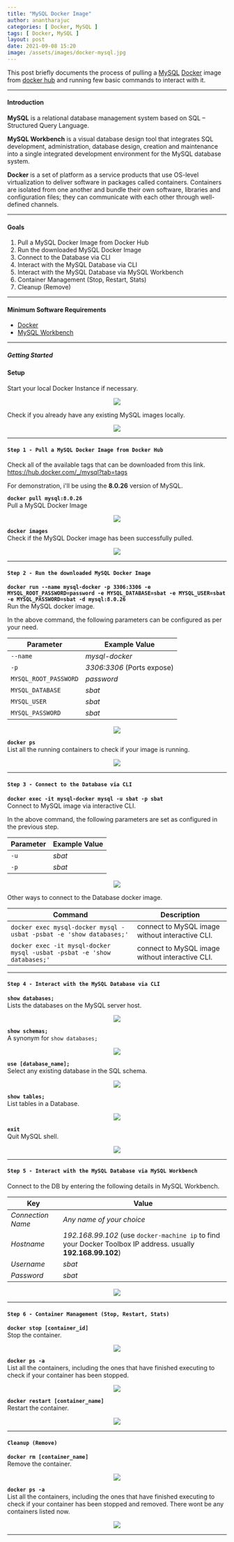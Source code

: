 ```yaml
---
title: "MySQL Docker Image"
author: anantharajuc
categories: [ Docker, MySQL ]
tags: [ Docker, MySQL ]
layout: post
date: 2021-09-08 15:20
image: /assets/images/docker-mysql.jpg
---
```


This post briefly documents the process of pulling a [MySQL](https://hub.docker.com/_/mysql) [Docker](https://www.docker.com/) image from [docker hub](https://hub.docker.com/) and running few basic commands to interact with it.

---

#### Introduction

**MySQL** is a relational database management system based on SQL – Structured Query Language. 

**MySQL Workbench** is a visual database design tool that integrates SQL development, administration, database design, creation and maintenance into a single integrated development environment for the MySQL database system.

**Docker** is a set of platform as a service products that use OS-level virtualization to deliver software in packages called containers. Containers are isolated from one another and bundle their own software, libraries and configuration files; they can communicate with each other through well-defined channels.

---

#### Goals

1. Pull a MySQL Docker Image from Docker Hub  
2. Run the downloaded MySQL Docker Image
3. Connect to the Database via CLI
4. Interact with the MySQL Database via CLI
5. Interact with the MySQL Database via MySQL Workbench
6. Container Management (Stop, Restart, Stats)
7. Cleanup (Remove) 

---

#### Minimum Software Requirements

- [Docker](https://www.docker.com/)
- [MySQL Workbench](https://www.mysql.com/products/workbench/)

---

##### Getting Started 

#### Setup

Start your local Docker Instance if necessary.

<div style="text-align:center"><img src="{{ site.baseurl }}/assets/images/docker-mysql/1.PNG" /></div>    

Check if you already have any existing MySQL images locally.  

<div style="text-align:center"><img src="{{ site.baseurl }}/assets/images/docker-mysql/2.PNG" /></div>    

---

#### **`Step 1 - Pull a MySQL Docker Image from Docker Hub`** 

Check all of the available tags that can be downloaded from this link. https://hub.docker.com/_/mysql?tab=tags  

For demonstration, i'll be using the **8.0.26** version of MySQL.   

**`docker pull mysql:8.0.26`**  
Pull a MySQL Docker Image  

<div style="text-align:center"><img src="{{ site.baseurl }}/assets/images/docker-mysql/3.PNG" /></div>    

**`docker images`**  
Check if the MySQL Docker image has been successfully pulled.  

<div style="text-align:center"><img src="{{ site.baseurl }}/assets/images/docker-mysql/4.PNG" /></div>    

---

#### **`Step 2 - Run the downloaded MySQL Docker Image`** 

**`docker run --name mysql-docker -p 3306:3306 -e MYSQL_ROOT_PASSWORD=password -e MYSQL_DATABASE=sbat -e MYSQL_USER=sbat -e MYSQL_PASSWORD=sbat -d mysql:8.0.26`**  
Run the MySQL docker image.  

In the above command, the following parameters can be configured as per your need.

|  Parameter           |   Example Value            |
|----------------------|----------------------------|
|`--name`              | *mysql-docker*             |
|`-p`                  | *3306:3306* (Ports expose) |
|`MYSQL_ROOT_PASSWORD` | *password*                 |
|`MYSQL_DATABASE`      | *sbat*                     |
|`MYSQL_USER`          | *sbat*                     |
|`MYSQL_PASSWORD`      | *sbat*                     |

<div style="text-align:center"><img src="{{ site.baseurl }}/assets/images/docker-mysql/5.PNG" /></div>    

**`docker ps`**  
List all the running containers to check if your image is running.

<div style="text-align:center"><img src="{{ site.baseurl }}/assets/images/docker-mysql/6.PNG" /></div>    

---

#### **`Step 3 - Connect to the Database via CLI`** 

**`docker exec -it mysql-docker mysql -u sbat -p sbat`**  
Connect to MySQL image via interactive CLI.  

In the above command, the following parameters are set as configured in the previous step.

|  Parameter |   Example Value  |
|------------|------------------|
|`-u`        | *sbat*           |
|`-p`        | *sbat*           |

<div style="text-align:center"><img src="{{ site.baseurl }}/assets/images/docker-mysql/7.PNG" /></div>    

Other ways to connect to the Database docker image.

|                   Command                                             |         Description                            |
|-----------------------------------------------------------------------|------------------------------------------------| 
|`docker exec mysql-docker mysql -usbat -psbat -e 'show databases;'`	| connect to MySQL image without interactive CLI.|
|`docker exec -it mysql-docker mysql -usbat -psbat -e 'show databases;'`| connect to MySQL image without interactive CLI.|

---

#### **`Step 4 - Interact with the MySQL Database via CLI`** 

**`show databases;`**  
Lists the databases on the MySQL server host.  

<div style="text-align:center"><img src="{{ site.baseurl }}/assets/images/docker-mysql/8.PNG" /></div>    

**`show schemas;`**  
A synonym for `show databases;`  

<div style="text-align:center"><img src="{{ site.baseurl }}/assets/images/docker-mysql/9.PNG" /></div>    

**`use [database_name];`**  
Select any existing database in the SQL schema.  

<div style="text-align:center"><img src="{{ site.baseurl }}/assets/images/docker-mysql/10.PNG" /></div>    

**`show tables;`**  
List tables in a Database.  

<div style="text-align:center"><img src="{{ site.baseurl }}/assets/images/docker-mysql/11.PNG" /></div>    

**`exit`**  
Quit MySQL shell.

<div style="text-align:center"><img src="{{ site.baseurl }}/assets/images/docker-mysql/12.PNG" /></div>    

---

#### **`Step 5 - Interact with the MySQL Database via MySQL Workbench`** 

Connect to the DB by entering the following details in MySQL Workbench.  

|  Key             |   Value                                                                                                      |
|------------------|--------------------------------------------------------------------------------------------------------------|
|*Connection Name* | *Any name of your choice*                                                                                    |
|*Hostname*        | *192.168.99.102* (use `docker-machine ip` to find your Docker Toolbox IP address. usually **192.168.99.102**)|
|*Username*        | *sbat*                                                                                                       | 
|*Password*        | *sbat*                                                                                                       | 

<div style="text-align:center"><img src="{{ site.baseurl }}/assets/images/docker-mysql/17.PNG" /></div>    

---

#### **`Step 6 - Container Management (Stop, Restart, Stats)`** 

**`docker stop [container_id]`**  
Stop the container.

<div style="text-align:center"><img src="{{ site.baseurl }}/assets/images/docker-mysql/13.PNG" /></div>    

**`docker ps -a`**  
List all the containers, including the ones that have finished executing to check if your container has been stopped.

<div style="text-align:center"><img src="{{ site.baseurl }}/assets/images/docker-mysql/16.PNG" /></div>  

**`docker restart [container_name]`**  
Restart the container.

<div style="text-align:center"><img src="{{ site.baseurl }}/assets/images/docker-mysql/18.PNG" /></div>  

---

#### **`Cleanup (Remove)`** 

**`docker rm [container_name]`**  
Remove the container.

<div style="text-align:center"><img src="{{ site.baseurl }}/assets/images/docker-mysql/14.PNG" /></div>    

**`docker ps -a`**  
List all the containers, including the ones that have finished executing to check if your container has been stopped and removed. There wont be any containers listed now.

<div style="text-align:center"><img src="{{ site.baseurl }}/assets/images/docker-mysql/15.PNG" /></div>    

---
